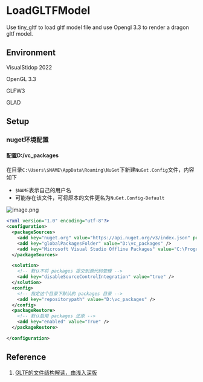 # LoadGLTFModel 
Use tiny_gltf to load gltf model file and use Opengl 3.3 to render a dragon gltf model.

## Environment

VisualStidop 2022

OpenGL 3.3

GLFW3

GLAD

## Setup

### nuget环境配置

#### 配置D:/vc_packages

在目录`C:\Users\$NAME\AppData\Roaming\NuGet`下新建`NuGet.Config`文件，内容如下

- `$NAME`表示自己的用户名
- 可能存在该文件，可将原本的文件更名为`NuGet.Config-Default`

![image.png](https://cdn.nlark.com/yuque/0/2024/png/29081253/1718766370597-dbe911b2-36d1-4974-a0d8-ed60378470d4.png?x-oss-process=image%2Fformat%2Cwebp)

```XML
<?xml version="1.0" encoding="utf-8"?>
<configuration>
  <packageSources>
    <add key="nuget.org" value="https://api.nuget.org/v3/index.json" protocolVersion="3" />
    <add key="globalPackagesFolder" value="D:\vc_packages" />
    <add key="Microsoft Visual Studio Offline Packages" value="C:\Program Files (x86)\Microsoft SDKs\NuGetPackages\" />
  </packageSources>

  <solution>
    <!-- 默认不将 packages 提交到源代码管理 -->
    <add key="disableSourceControlIntegration" value="true" />
  </solution>
  <config>
    <!-- 指定这个目录下默认的 packages 目录 -->
    <add key="repositorypath" value="D:\vc_packages" />
  </config>
  <packageRestore>
    <!-- 默认启用 packages 还原 -->
    <add key="enabled" value="True" />
  </packageRestore>

</configuration>
```

## Reference

1. [GLTF的文件结构解读，由浅入深版](https://blog.csdn.net/qq_51802524/article/details/141788273)





